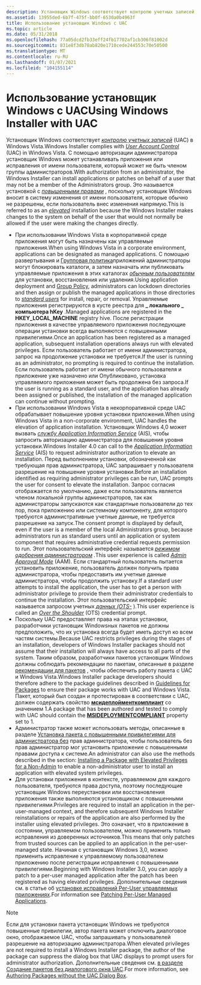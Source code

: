 ```yaml
---
description: Установщик Windows соответствует контролю учетных записей (UAC) в Windows Vista.
ms.assetid: 13955ded-6b7f-475f-bb0f-6530a0b4963f
title: Использование установщик Windows с UAC
ms.topic: article
ms.date: 05/31/2018
ms.openlocfilehash: 77a05dcd2fb33eff24fb17702af1cb306f81002d
ms.sourcegitcommit: 831e8f3db78ab820e1710cede244553c70e50500
ms.translationtype: MT
ms.contentlocale: ru-RU
ms.lasthandoff: 01/07/2021
ms.locfileid: "104155114"
---
```

# <a name="using-windows-installer-with-uac"></a><span data-ttu-id="9ec37-103">Использование установщик Windows с UAC</span><span class="sxs-lookup"><span data-stu-id="9ec37-103">Using Windows Installer with UAC</span></span>

<span data-ttu-id="9ec37-104">Установщик Windows соответствует [*контролю учетных записей*](u-gly.md) (UAC) в Windows Vista.</span><span class="sxs-lookup"><span data-stu-id="9ec37-104">Windows Installer complies with [*User Account Control*](u-gly.md) (UAC) in Windows Vista.</span></span> <span data-ttu-id="9ec37-105">С помощью авторизации администратора установщик Windows может устанавливать приложения или исправления от имени пользователя, который может не быть членом группы администраторов.</span><span class="sxs-lookup"><span data-stu-id="9ec37-105">With authorization from an administrator, the Windows Installer can install applications or patches on behalf of a user that may not be a member of the Administrators group.</span></span> <span data-ttu-id="9ec37-106">Это называется установкой с [*повышенными правами*](e-gly.md) , поскольку установщик Windows вносит в систему изменения от имени пользователя, которые обычно не разрешены, если пользователь внес изменения напрямую.</span><span class="sxs-lookup"><span data-stu-id="9ec37-106">This is referred to as an [*elevated*](e-gly.md) installation because the Windows Installer makes changes to the system on behalf of the user that would not normally be allowed if the user were making the changes directly.</span></span>

-   <span data-ttu-id="9ec37-107">При использовании Windows Vista в корпоративной среде приложения могут быть назначены как управляемые приложения.</span><span class="sxs-lookup"><span data-stu-id="9ec37-107">When using Windows Vista in a corporate environment, applications can be designated as managed applications.</span></span> <span data-ttu-id="9ec37-108">С помощью развертывания и [Групповая политика](/previous-versions/windows/desktop/Policy/group-policy-start-page)приложений администраторы могут блокировать каталоги, а затем назначать или публиковать управляемые приложения в этих каталогах [*обычным пользователям*](s-gly.md) для установки, восстановления или удаления.</span><span class="sxs-lookup"><span data-stu-id="9ec37-108">Using application deployment and [Group Policy](/previous-versions/windows/desktop/Policy/group-policy-start-page), administrators can lockdown directories and then assign or publish the managed applications in those directories to [*standard users*](s-gly.md) for install, repair, or removal.</span></span> <span data-ttu-id="9ec37-109">Управляемые приложения регистрируются в кусте реестра для **\_ локального \_ компьютера hKey** .</span><span class="sxs-lookup"><span data-stu-id="9ec37-109">Managed applications are registered in the **HKEY\_LOCAL\_MACHINE** registry hive.</span></span> <span data-ttu-id="9ec37-110">После регистрации приложения в качестве управляемого приложения последующие операции установки всегда выполняются с повышенными привилегиями.</span><span class="sxs-lookup"><span data-stu-id="9ec37-110">Once an application has been registered as a managed application, subsequent installation operations always run with elevated privileges.</span></span> <span data-ttu-id="9ec37-111">Если пользователь работает от имени администратора, запрос на продолжение установки не требуется.</span><span class="sxs-lookup"><span data-stu-id="9ec37-111">If the user is running as an administrator, no prompting is required to continue the installation.</span></span> <span data-ttu-id="9ec37-112">Если пользователь работает от имени обычного пользователя и приложение уже назначено или Опубликовано, установка управляемого приложения может быть продолжена без запроса.</span><span class="sxs-lookup"><span data-stu-id="9ec37-112">If the user is running as a standard user, and the application has already been assigned or published, the installation of the managed application can continue without prompting.</span></span>
-   <span data-ttu-id="9ec37-113">При использовании Windows Vista в некорпоративной среде UAC обрабатывает повышение уровня установки приложения.</span><span class="sxs-lookup"><span data-stu-id="9ec37-113">When using Windows Vista in a non-corporate environment, UAC handles the elevation of application installation.</span></span> <span data-ttu-id="9ec37-114">Установщик Windows 4,0 может вызвать [*службу Application Information Service*](a-gly.md) (AIS), чтобы запросить авторизацию администратора для повышения уровня установки.</span><span class="sxs-lookup"><span data-stu-id="9ec37-114">Windows Installer 4.0 can call to the [*Application Information Service*](a-gly.md) (AIS) to request administrator authorization to elevate an installation.</span></span> <span data-ttu-id="9ec37-115">Перед выполнением установки, обозначенной как требующая прав администратора, UAC запрашивает у пользователя разрешение на повышение уровня установки.</span><span class="sxs-lookup"><span data-stu-id="9ec37-115">Before an installation identified as requiring administrator privileges can be run, UAC prompts the user for consent to elevate the installation.</span></span> <span data-ttu-id="9ec37-116">Запрос согласия отображается по умолчанию, даже если пользователь является членом локальной группы администраторов, так как администраторы запускаются как стандартные пользователи до тех пор, пока приложению или системному компоненту, для которого требуются административные учетные данные, не требуется разрешение на запуск.</span><span class="sxs-lookup"><span data-stu-id="9ec37-116">The consent prompt is displayed by default, even if the user is a member of the local Administrators group, because administrators run as standard users until an application or system component that requires administrative credential requests permission to run.</span></span> <span data-ttu-id="9ec37-117">Этот пользовательский интерфейс называется [*режимом одобрения администратором*](a-gly.md) .</span><span class="sxs-lookup"><span data-stu-id="9ec37-117">This user experience is called [*Admin Approval Mode*](a-gly.md) (AAM).</span></span> <span data-ttu-id="9ec37-118">Если стандартный пользователь пытается установить приложение, пользователь должен получить права администратора, чтобы предоставить им учетные данные администратора, чтобы продолжить установку.</span><span class="sxs-lookup"><span data-stu-id="9ec37-118">If a standard user attempts to install the application, the user has to get a person with administrator privilege to provide them their administrator credentials to continue the installation.</span></span> <span data-ttu-id="9ec37-119">Этот пользовательский интерфейс называется запросом учетных [*данных (OTS-*](o-gly.md) ).</span><span class="sxs-lookup"><span data-stu-id="9ec37-119">This user experience is called an [*Over the Shoulder*](o-gly.md) (OTS) credential prompt.</span></span>
-   <span data-ttu-id="9ec37-120">Поскольку UAC предоставляет права на этапах установки, разработчики установщик Windowsных пакетов не должны предположить, что их установка всегда будет иметь доступ ко всем частям системы.</span><span class="sxs-lookup"><span data-stu-id="9ec37-120">Because UAC restricts privileges during the stages of an installation, developers of Windows Installer packages should not assume that their installation will always have access to all parts of the system.</span></span> <span data-ttu-id="9ec37-121">Таким образом, разработчики пакетов установщик Windows должны соблюдать рекомендации по пакетам, описанные в разделе [рекомендации для пакетов](guidelines-for-packages.md) , чтобы обеспечить работу пакета с UAC и Windows Vista.</span><span class="sxs-lookup"><span data-stu-id="9ec37-121">Windows Installer package developers should therefore adhere to the package guidelines described in [Guidelines for Packages](guidelines-for-packages.md) to ensure their package works with UAC and Windows Vista.</span></span> <span data-ttu-id="9ec37-122">Пакет, который был создан и протестирован в соответствии с UAC, должен содержать свойство [**мсидеплойменткомплиант**](msideploymentcompliant.md) со значением 1.</span><span class="sxs-lookup"><span data-stu-id="9ec37-122">A package that has been authored and tested to comply with UAC should contain the [**MSIDEPLOYMENTCOMPLIANT**](msideploymentcompliant.md) property set to 1.</span></span>
-   <span data-ttu-id="9ec37-123">Администратор также может использовать методы, описанные в разделе [Установка пакета с повышенными привилегиями для администратора без](installing-a-package-with-elevated-privileges-for-a-non-admin.md) прав администратора, чтобы пользователь без прав администратор мог установить приложение с повышенными правами доступа к системе.</span><span class="sxs-lookup"><span data-stu-id="9ec37-123">An administrator can also use the methods described in the section: [Installing a Package with Elevated Privileges for a Non-Admin](installing-a-package-with-elevated-privileges-for-a-non-admin.md) to enable a non-administrator user to install an application with elevated system privileges.</span></span>
-   <span data-ttu-id="9ec37-124">Для установки приложения в контексте, управляемом для каждого пользователя, требуются права доступа, поэтому последующие установщик Windows переустановки или восстановления приложения также выполняются установщиком с повышенными привилегиями.</span><span class="sxs-lookup"><span data-stu-id="9ec37-124">Privileges are required to install an application in the per-user-managed context, and therefore subsequent Windows Installer reinstallations or repairs of the application are also performed by the installer using elevated privileges.</span></span> <span data-ttu-id="9ec37-125">Это означает, что в приложение в состоянии, управляемом пользователем, можно применить только исправления из доверенных источников.</span><span class="sxs-lookup"><span data-stu-id="9ec37-125">This means that only patches from trusted sources can be applied to an application in the per-user-managed state.</span></span> <span data-ttu-id="9ec37-126">Начиная с установщик Windows 3,0, можно применить исправление к управляемому пользователем приложению после регистрации исправления с повышенными привилегиями.</span><span class="sxs-lookup"><span data-stu-id="9ec37-126">Beginning with Windows Installer 3.0, you can apply a patch to a per-user managed application after the patch has been registered as having elevated privileges.</span></span> <span data-ttu-id="9ec37-127">Дополнительные сведения см. в статье об [установке исправлений Per-User управляемых приложениях](patching-per-user-managed-applications.md).</span><span class="sxs-lookup"><span data-stu-id="9ec37-127">For information see [Patching Per-User Managed Applications](patching-per-user-managed-applications.md).</span></span>

> [!Note]  
> <span data-ttu-id="9ec37-128">Если для установки пакета установщик Windows не требуются повышенные привилегии, автор пакета может отключить диалоговое окно, отображаемое UAC, чтобы запрашивать у пользователей разрешение на авторизацию администратора.</span><span class="sxs-lookup"><span data-stu-id="9ec37-128">When elevated privileges are not required to install a Windows Installer package, the author of the package can suppress the dialog box that UAC displays to prompt users for administrator authorization.</span></span> <span data-ttu-id="9ec37-129">Дополнительные сведения см. [в разделе Создание пакетов без диалогового окна UAC](authoring-packages-without-the-uac-dialog-box.md).</span><span class="sxs-lookup"><span data-stu-id="9ec37-129">For more information, see [Authoring Packages without the UAC Dialog Box](authoring-packages-without-the-uac-dialog-box.md).</span></span>

 

 

 

